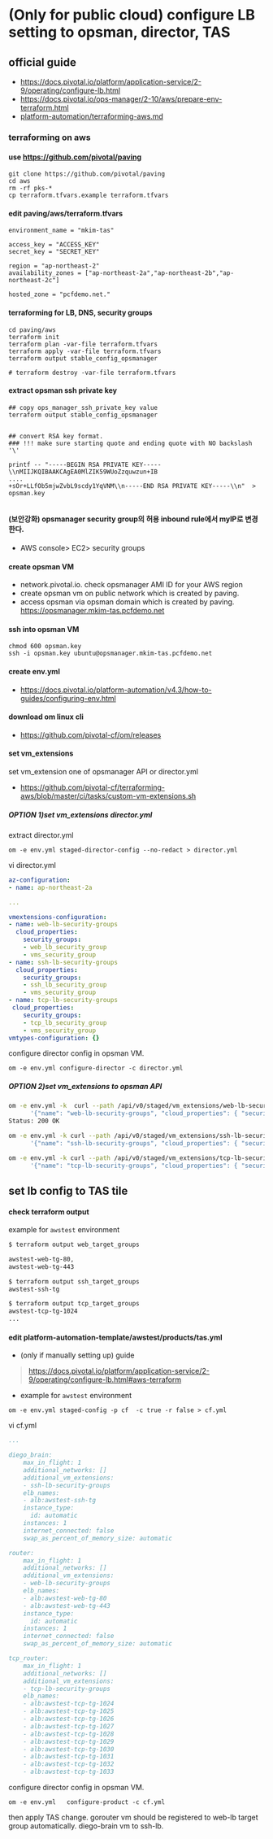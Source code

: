 
# (Only for public cloud) configure LB setting to opsman, director, TAS


## official guide
- https://docs.pivotal.io/platform/application-service/2-9/operating/configure-lb.html
- https://docs.pivotal.io/ops-manager/2-10/aws/prepare-env-terraform.html
- [platform-automation/terraforming-aws.md](terraforming-aws.md)

### terraforming on aws
#### use https://github.com/pivotal/paving 

```
git clone https://github.com/pivotal/paving
cd aws
rm -rf pks-*
cp terraform.tfvars.example terraform.tfvars 
```

####  edit paving/aws/terraform.tfvars
```vi paving/aws/terraform.tfvars
environment_name = "mkim-tas"

access_key = "ACCESS_KEY"
secret_key = "SECRET_KEY"

region = "ap-northeast-2"
availability_zones = ["ap-northeast-2a","ap-northeast-2b","ap-northeast-2c"]

hosted_zone = "pcfdemo.net."
```
#### terraforming for LB, DNS, security groups
```
cd paving/aws
terraform init
terraform plan -var-file terraform.tfvars
terraform apply -var-file terraform.tfvars
terraform output stable_config_opsmanager

# terraform destroy -var-file terraform.tfvars

```
#### extract opsman ssh private key
```
## copy ops_manager_ssh_private_key value 
terraform output stable_config_opsmanager


## convert RSA key format. 
### !!! make sure starting quote and ending quote with NO backslash '\'

printf -- "-----BEGIN RSA PRIVATE KEY-----\\nMIIJKQIBAAKCAgEA0MlZIK59WUoZzquwzun+IB
....
+sOr+LLfOb5mjwZvbL9scdy1YqVNM\\n-----END RSA PRIVATE KEY-----\\n"  > opsman.key


```
#### (보안강화) opsmanager security group의 허용 inbound rule에서 myIP로 변경한다.
- AWS console> EC2> security groups

#### create opsman VM
- network.pivotal.io.  check opsmanager AMI ID for your AWS region
- create opsman vm on public network which is created by paving.
- access opsman via opsman domain which is created by paving. https://opsmanager.mkim-tas.pcfdemo.net

#### ssh into opsman VM
```
chmod 600 opsman.key 
ssh -i opsman.key ubuntu@opsmanager.mkim-tas.pcfdemo.net

```
####  create env.yml
- https://docs.pivotal.io/platform-automation/v4.3/how-to-guides/configuring-env.html


####  download om linux cli
- https://github.com/pivotal-cf/om/releases


#### set vm_extensions 
set vm_extension one of opsmanager API or director.yml
- https://github.com/pivotal-cf/terraforming-aws/blob/master/ci/tasks/custom-vm-extensions.sh


##### OPTION 1)set vm_extensions director.yml 
extract director.yml 
```
om -e env.yml staged-director-config --no-redact > director.yml
```
vi director.yml

``` yaml
az-configuration:
- name: ap-northeast-2a

... 

vmextensions-configuration:
- name: web-lb-security-groups
  cloud_properties:
    security_groups:
    - web_lb_security_group
    - vms_security_group
- name: ssh-lb-security-groups
  cloud_properties:
    security_groups:
    - ssh_lb_security_group
    - vms_security_group
- name: tcp-lb-security-groups
 cloud_properties:
    security_groups:
    - tcp_lb_security_group
    - vms_security_group
vmtypes-configuration: {}
```
configure  director config in opsman VM.
```
om -e env.yml configure-director -c director.yml

```

##### OPTION 2)set vm_extensions to opsman API 

``` bash
om -e env.yml -k  curl --path /api/v0/staged/vm_extensions/web-lb-security-groups -x PUT -d \
      '{"name": "web-lb-security-groups", "cloud_properties": { "security_groups": ["web_lb_security_group", "vms_security_group"] }}'
Status: 200 OK

om -e env.yml -k curl --path /api/v0/staged/vm_extensions/ssh-lb-security-groups -x PUT -d \
      '{"name": "ssh-lb-security-groups", "cloud_properties": { "security_groups": ["ssh_lb_security_group", "vms_security_group"] }}'

om -e env.yml -k curl --path /api/v0/staged/vm_extensions/tcp-lb-security-groups -x PUT -d \
      '{"name": "tcp-lb-security-groups", "cloud_properties": { "security_groups": ["tcp_lb_security_group", "vms_security_group"] }}'
```



## set lb config to  TAS tile

#### check terraform output 
example for `awstest` environment
``` bash
$ terraform output web_target_groups

awstest-web-tg-80,
awstest-web-tg-443

$ terraform output ssh_target_groups
awstest-ssh-tg

$ terraform output tcp_target_groups
awstest-tcp-tg-1024
...    

```
#### edit platform-automation-template/awstest/products/tas.yml
- (only if manually setting up) guide
> https://docs.pivotal.io/platform/application-service/2-9/operating/configure-lb.html#aws-terraform
- example for `awstest` environment

```
om -e env.yml staged-config -p cf  -c true -r false > cf.yml
```
vi cf.yml

``` yaml
...

diego_brain:
    max_in_flight: 1
    additional_networks: []
    additional_vm_extensions:
    - ssh-lb-security-groups
    elb_names:
    - alb:awstest-ssh-tg
    instance_type:
      id: automatic
    instances: 1
    internet_connected: false
    swap_as_percent_of_memory_size: automatic

router:
    max_in_flight: 1
    additional_networks: []
    additional_vm_extensions:
    - web-lb-security-groups
    elb_names:
    - alb:awstest-web-tg-80
    - alb:awstest-web-tg-443
    instance_type:
      id: automatic
    instances: 1
    internet_connected: false
    swap_as_percent_of_memory_size: automatic

tcp_router:
    max_in_flight: 1
    additional_networks: []
    additional_vm_extensions: 
    - tcp-lb-security-groups
    elb_names:
    - alb:awstest-tcp-tg-1024
    - alb:awstest-tcp-tg-1025
    - alb:awstest-tcp-tg-1026
    - alb:awstest-tcp-tg-1027
    - alb:awstest-tcp-tg-1028
    - alb:awstest-tcp-tg-1029
    - alb:awstest-tcp-tg-1030
    - alb:awstest-tcp-tg-1031
    - alb:awstest-tcp-tg-1032
    - alb:awstest-tcp-tg-1033
```

configure  director config in opsman VM.
```
om -e env.yml   configure-product -c cf.yml

```
then apply TAS change. gorouter vm should be registered to web-lb target group automatically. diego-brain vm  to ssh-lb.
